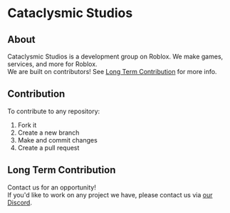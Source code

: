 # Cataclysmic Studios  
  
## About
Cataclysmic Studios is a development group on Roblox. We make games, services, and more for Roblox.  
We are built on contributors! See [Long Term Contribution](#long-term-contribution) for more info.

## Contribution
To contribute to any repository:
1. Fork it
2. Create a new branch
3. Make and commit changes
4. Create a pull request

## Long Term Contribution
Contact us for an opportunity!  
If you'd like to work on any project we have, please contact us via [our Discord](https://discord.gg/7Up7E66yZZ).
